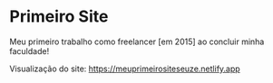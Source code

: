 # Primeiro Site
Meu primeiro trabalho como freelancer [em 2015] ao concluir minha faculdade!

Visualização do site: https://meuprimeirositeseuze.netlify.app

